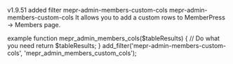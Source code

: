 v1.9.51
added filter mepr-admin-members-custom-cols
mepr-admin-members-custom-cols
It allows you to add a custom rows to MemberPress → Members page.

example
function mepr_admin_members_cols($tableResults) {
// Do what you need
return $tableResults;
}
add_filter('mepr-admin-members-custom-cols', 'mepr_admin_members_custom_cols');
